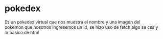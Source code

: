 # pokedex
Es un pokedex virtual que nos muestra el nombre y una imagen del pokemon que nosotros ingresemos un id, se hizo uso de fetch algo se css y lo basico de html


